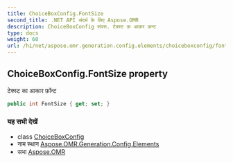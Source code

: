 ```yaml
---
title: ChoiceBoxConfig.FontSize
second_title: .NET API संदर्भ के लिए Aspose.OMR
description: ChoiceBoxConfig संपत्त. टेक्स्ट क आकर फ़न्ट
type: docs
weight: 60
url: /hi/net/aspose.omr.generation.config.elements/choiceboxconfig/fontsize/
---
```

## ChoiceBoxConfig.FontSize property

टेक्स्ट का आकार फ़ॉन्ट

```csharp
public int FontSize { get; set; }
```

### यह सभी देखें

* class [ChoiceBoxConfig](../)
* नाम स्थान [Aspose.OMR.Generation.Config.Elements](../../choiceboxconfig/)
* सभा [Aspose.OMR](../../../)


